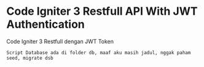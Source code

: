 # Code Igniter 3 Restfull API With JWT Authentication
 Code Igniter 3 Restfull dengan JWT Token
	
	Script Database ada di folder db, maaf aku masih jadul, nggak paham seed, migrate dsb
